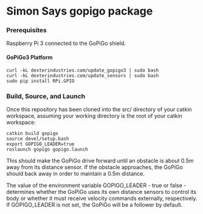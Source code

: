 # Simon Says gopigo package

### Prerequisites
Raspberry Pi 3 connected to the GoPiGo shield.
#### GoPiGo3 Platform
```
curl -kL dexterindustries.com/update_gopigo3 | sudo bash
curl -kL dexterindustries.com/update_sensors | sudo bash
sudo pip install RPi.GPIO
```

### Build, Source, and Launch
Once this repository has been cloned into the src/ directory of your catkin workspace, assuming your working directory is the root of your catkin workspace:
```
catkin build gopigo
source devel/setup.bash
export GOPIGO_LEADER=true
roslaunch gopigo gopigo.launch
```

This should make the GoPiGo drive forward until an obstacle is about 0.5m away from its distance sensor. If the obstacle approaches, the GoPiGo should back away in order to maintain a 0.5m distance.

The value of the environment variable GOPIGO_LEADER - true or false - determines whether the GoPiGo uses its own distance sensors to control its body or whether it must receive velocity commands externally, respectively. If GOPIGO_LEADER is not set, the GoPiGo will be a follower by default.
